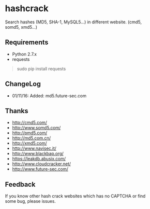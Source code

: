# hashcrack #
Search hashes (MD5, SHA-1, MySQL5...) in different website. (cmd5, somd5, xmd5...)
## Requirements ##
* Python 2.7.x
* requests
> sudo pip install requests

## ChangeLog ##
* 01/11/16: Added: md5.future-sec.com

## Thanks
* http://cmd5.com/
* http://www.somd5.com/
* http://pmd5.com/
* http://md5.com.cn/
* http://xmd5.com/
* http://www.navisec.it/
* http://www.blackbap.org/
* https://leakdb.abusix.com/
* http://www.cloudcracker.net/
* http://www.future-sec.com/

## Feedback
If you know other hash crack websites which has no CAPTCHA or find some bug, please issues.
